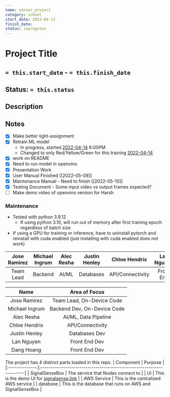 ```yaml
---
name: senior_project
category: school
start_date: 2022-04-13
finish_date:
status: inprogress
---
```

# Project Title
## `= this.start_date` - `= this.finish_date`
## Status: `= this.status`
## Description

## Notes
- [x] Make better light-assignment
- [x] Retrain ML model
	- In progress, started [2022-04-14](2022-04-14.md) 6:00PM
	- Changed to only Red/Yellow/Green for this training [2022-04-14](2022-04-14.md)
- [x] work on README
- [x] Need to run model in openvino
- [x] Presentation Work
- [x] User Manual Finished [[2022-05-09]]
- [x] Maintenance Manual - Need to finish [[2022-05-10]]
- [x] Testing Document - Some input video vs output frames expected?
- [ ] Make demo video of openvino version for Harsh

### Maintenance
- Tested with python 3.9.12
	- If using python 3.10, will run out of memory after first training epoch regardless of batch size
- If using a GPU for training or inference, have to uninstall pytorch and reinstall with cuda enabled (just installing with cuda enabled does not work)

| Jose Ramirez | Michael Ingrum | Alec Resha | Justin Henley | Chloe Hendrix    | Lan Nguyen | Dang Hoang |
| :----------: | :------------: | :--------: | :-----------: | :--------------: | :--------: | :--------: |
| Team Lead    | Backend        | AI/ML      | Databases     | API/Connectivity | Front End  | Front End  |

|      Name      |        Area of Focus        |
|:--------------:|:---------------------------:|
|  Jose Ramirez  |  Team Lead, On-Device Code  |
| Michael Ingrum | Backend Dev, On-Device Code |
|   Alec Resha   |    AI/ML, Data Pipeline     |
| Chloe Hendrix  |      API/Connectivity       |
| Justin Henley  |        Databases Dev        |
|   Lan Nguyen   |        Front End Dev        |
|   Dang Hoang   |        Front End Dev        |

The project has 4 distinct parts loaded in this repo. 
|   Component    |                                Purpose                                |
|:--------------:|:---------------------------------------------------------------------:|
| SignalSenseBox |                   The service that Nodes connect to                   |
|       UI       | This is the demo UI for [signalsense.link](https://signalsense.link/) |
|  AWS Service   |                  This is the centralized AWS service                  |
|    database    |       This is the database that runs on AWS and SignalSenseBox        |


 